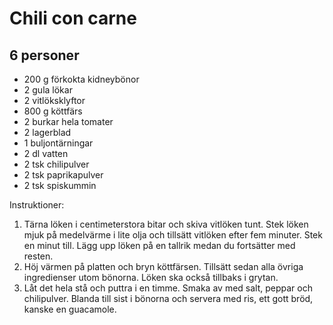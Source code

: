 Chili con carne
===============

6 personer
----------

-	200 g förkokta kidneybönor
-	2 gula lökar
-	2 vitlöksklyftor
-	800 g köttfärs
-	2 burkar hela tomater
-	2 lagerblad
-	1 buljontärningar
-	2 dl vatten
-	2 tsk chilipulver
-	2 tsk paprikapulver
-	2 tsk spiskummin

Instruktioner:

1.	Tärna löken i centimeterstora bitar och skiva vitlöken tunt. Stek löken mjuk på medelvärme i lite olja och tillsätt vitlöken efter fem minuter. Stek en minut till. Lägg upp löken på en tallrik medan du fortsätter med resten.
2.	Höj värmen på platten och bryn köttfärsen. Tillsätt sedan alla övriga ingredienser utom bönorna. Löken ska också tillbaks i grytan.
3.	Låt det hela stå och puttra i en timme. Smaka av med salt, peppar och chilipulver. Blanda till sist i bönorna och servera med ris, ett gott bröd, kanske en guacamole.
